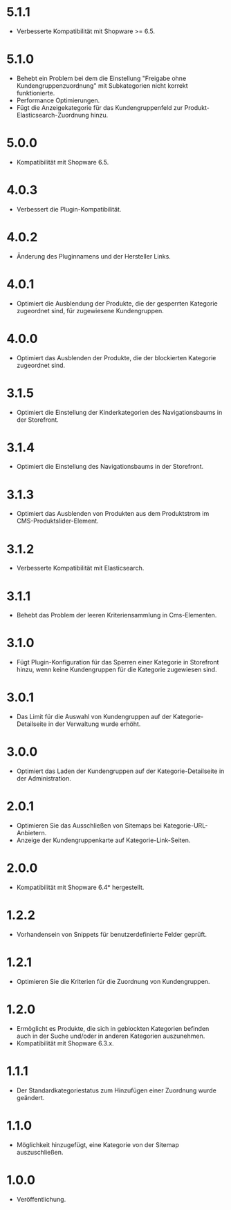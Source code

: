 # 5.1.1
- Verbesserte Kompatibilität mit Shopware >= 6.5.

# 5.1.0
- Behebt ein Problem bei dem die Einstellung "Freigabe ohne Kundengruppenzuordnung" mit Subkategorien nicht korrekt funktionierte.
- Performance Optimierungen.
- Fügt die Anzeigekategorie für das Kundengruppenfeld zur Produkt-Elasticsearch-Zuordnung hinzu.

# 5.0.0
- Kompatibilität mit Shopware 6.5.

# 4.0.3
- Verbessert die Plugin-Kompatibilität.

# 4.0.2
- Änderung des Pluginnamens und der Hersteller Links.

# 4.0.1
- Optimiert die Ausblendung der Produkte, die der gesperrten Kategorie zugeordnet sind, für zugewiesene Kundengruppen.

# 4.0.0
- Optimiert das Ausblenden der Produkte, die der blockierten Kategorie zugeordnet sind.

# 3.1.5
- Optimiert die Einstellung der Kinderkategorien des Navigationsbaums in der Storefront.

# 3.1.4
- Optimiert die Einstellung des Navigationsbaums in der Storefront.

# 3.1.3
- Optimiert das Ausblenden von Produkten aus dem Produktstrom im CMS-Produktslider-Element.

# 3.1.2
- Verbesserte Kompatibilität mit Elasticsearch.

# 3.1.1
- Behebt das Problem der leeren Kriteriensammlung in Cms-Elementen.

# 3.1.0
- Fügt Plugin-Konfiguration für das Sperren einer Kategorie in Storefront hinzu, wenn keine Kundengruppen für die Kategorie zugewiesen sind.

# 3.0.1
- Das Limit für die Auswahl von Kundengruppen auf der Kategorie-Detailseite in der Verwaltung wurde erhöht.

# 3.0.0
- Optimiert das Laden der Kundengruppen auf der Kategorie-Detailseite in der Administration.

# 2.0.1
- Optimieren Sie das Ausschließen von Sitemaps bei Kategorie-URL-Anbietern.
- Anzeige der Kundengruppenkarte auf Kategorie-Link-Seiten.

# 2.0.0
- Kompatibilität mit Shopware 6.4* hergestellt.

# 1.2.2
- Vorhandensein von Snippets für benutzerdefinierte Felder geprüft.

# 1.2.1
- Optimieren Sie die Kriterien für die Zuordnung von Kundengruppen.

# 1.2.0
- Ermöglicht es Produkte, die sich in geblockten Kategorien befinden auch in der Suche und/oder in anderen Kategorien auszunehmen.
- Kompatibilität mit Shopware 6.3.x.

# 1.1.1
- Der Standardkategoriestatus zum Hinzufügen einer Zuordnung wurde geändert.

# 1.1.0
- Möglichkeit hinzugefügt, eine Kategorie von der Sitemap auszuschließen.

# 1.0.0
- Veröffentlichung.

